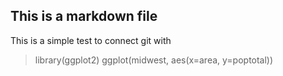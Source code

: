 ## This is a markdown file
 This is a simple test to connect git with 

 
> library(ggplot2)
> ggplot(midwest, aes(x=area, y=poptotal))
